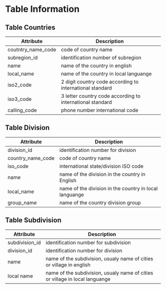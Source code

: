 # Table Information
## Table Countries
| Attribute          | Description                                               |
|--------------------|-----------------------------------------------------------|
| coutntry_name_code | code of country name                                      |
| subregion_id       | identification number of subregion                        |
| name               | name of the country in english                            |
| local_name         | name of the country in local languange                    |
| iso2_code          | 2 digit country code according to international standard  |
| iso3_code          | 3 letter country code according to international standard |
| calling_code       | phone number international code            


## Table Division
| Attribute         | Description                                            |
|-------------------|--------------------------------------------------------|
| division_id       | identification number for division                     |
| country_name_code | code of country name                                   |
| iso_code          | international state/division ISO code                  |
| name              | name of the division in the country in English         |
| local_name        | name of the division in the country in local languange |
| group_name        | name of the country division group                     |



## Table Subdivision
| Attribute      | Description                                                                  |
|----------------|------------------------------------------------------------------------------|
| subdivision_id | identification number for subdivision                                        |
| division_id    | identification number for division                                           |
| name           | name of the subdivision, usualy name of cities or village in english         |
| local name     | name of the subdivision, usualy name of cities or village in local languange |
